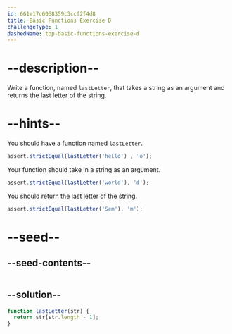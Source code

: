 ```yaml
---
id: 661e17c6068359c3ccf2f4d8
title: Basic Functions Exercise D
challengeType: 1
dashedName: top-basic-functions-exercise-d
---
```


# --description--

Write a function, named `lastLetter`, that takes a string as an argument and returns the last letter of the string.

# --hints--

You should have a function named `lastLetter`.

```js
assert.strictEqual(lastLetter('hello') , 'o');
```

Your function should take in a string as an argument. 

```js
assert.strictEqual(lastLetter('world'), 'd');
```

You should return the last letter of the string.

```js
assert.strictEqual(lastLetter('Sem'), 'm');
```


# --seed--

## --seed-contents--

```js

```

## --solution--

```js
function lastLetter(str) {
  return str[str.length - 1];
}
```
